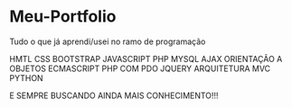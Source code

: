 # Meu-Portfolio

Tudo o que já aprendi/usei no ramo de programação


HMTL
CSS
BOOTSTRAP
JAVASCRIPT
PHP
MYSQL
AJAX
ORIENTAÇÃO A OBJETOS
ECMASCRIPT
PHP COM PDO
JQUERY
ARQUITETURA MVC
PYTHON

E SEMPRE BUSCANDO AINDA MAIS CONHECIMENTO!!!
